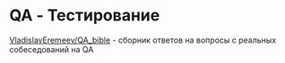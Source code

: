 # QA - Тестирование

[VladislavEremeev/QA_bible](https://github.com/VladislavEremeev/QA_bible) - сборник ответов на вопросы с реальных собеседований на QA

